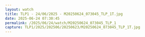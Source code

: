 ```yaml
---
layout: watch
title: TLP1 - 24/06/2025 - M20250624_073045_TLP_1T.jpg
date: 2025-06-24 07:30:45
permalink: /2025/06/24/watch/M20250624_073045_TLP_1
capture: TLP1/2025/202506/20250623/M20250624_073045_TLP_1T.jpg
---
```

